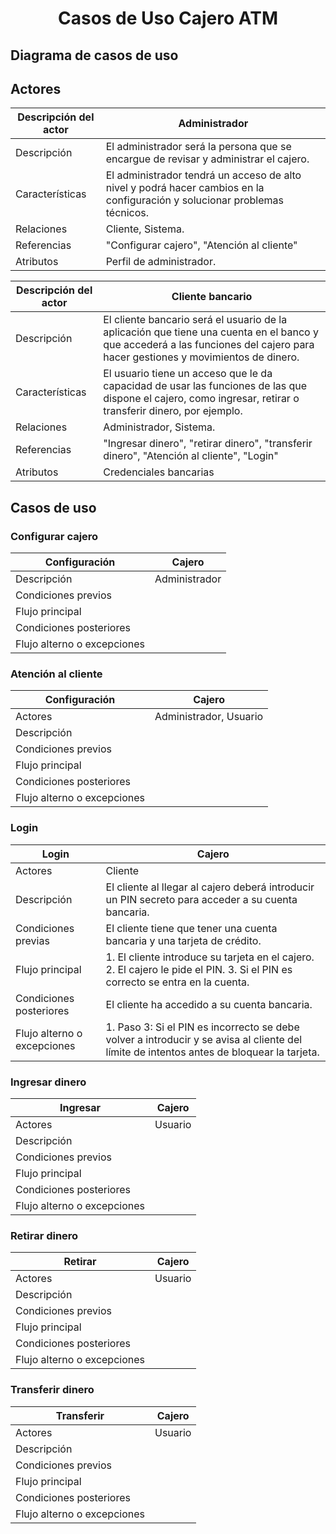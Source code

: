 <div align="justify">

# <div align="center">Casos de Uso Cajero ATM</div>

## Diagrama de casos de uso

## Actores
| Descripción del actor | Administrador |
| ---                   | ---           |
| Descripción           | El administrador será la persona que se encargue de revisar y administrar el cajero. |
| Características       | El administrador tendrá un acceso de alto nivel y podrá hacer cambios en la configuración y solucionar problemas técnicos. |
| Relaciones            | Cliente, Sistema. |
| Referencias           | "Configurar cajero", "Atención al cliente" |
| Atributos             | Perfil de administrador. |

| Descripción del actor | Cliente bancario |
| ---                   | ---              |
| Descripción           | El cliente bancario será el usuario de la aplicación que tiene una cuenta en el banco y que accederá a las funciones del cajero para hacer gestiones y movimientos de dinero. |
| Características       | El usuario tiene un acceso que le da capacidad de usar las funciones de las que dispone el cajero, como ingresar, retirar o transferir dinero, por ejemplo. |
| Relaciones            | Administrador, Sistema. |
| Referencias           | "Ingresar dinero", "retirar dinero", "transferir dinero", "Atención al cliente", "Login" |
| Atributos             | Credenciales bancarias |

## Casos de uso

### Configurar cajero
| Configuración | Cajero |
| ---           | ---    |
| Descripción   | Administrador |
| Condiciones previos | |
| Flujo principal | |
| Condiciones posteriores | |
| Flujo alterno o excepciones | |

### Atención al cliente
| Configuración | Cajero |
| ---           | ---    |
| Actores       | Administrador, Usuario |
| Descripción   | |
| Condiciones previos | |
| Flujo principal | |
| Condiciones posteriores | |
| Flujo alterno o excepciones | |

### Login
| Login | Cajero |
| ---   | ---    |
| Actores | Cliente |
| Descripción | El cliente al llegar al cajero deberá introducir un PIN secreto para acceder a su cuenta bancaria. |
| Condiciones previas | El cliente tiene que tener una cuenta bancaria y una tarjeta de crédito. |
| Flujo principal | 1. El cliente introduce su tarjeta en el cajero. 2. El cajero le pide el PIN. 3. Si el PIN es correcto se entra en la cuenta. |
| Condiciones posteriores | El cliente ha accedido a su cuenta bancaria. |
| Flujo alterno o excepciones | 1. Paso 3: Si el PIN es incorrecto se debe volver a introducir y se avisa al cliente del límite de intentos antes de bloquear la tarjeta. |

### Ingresar dinero
| Ingresar | Cajero |
| ---           | ---    |
| Actores       | Usuario |
| Descripción   | |
| Condiciones previos | |
| Flujo principal | |
| Condiciones posteriores | |
| Flujo alterno o excepciones | |

### Retirar dinero
| Retirar | Cajero |
| ---           | ---    |
| Actores       | Usuario |
| Descripción   | |
| Condiciones previos | |
| Flujo principal | |
| Condiciones posteriores | |
| Flujo alterno o excepciones | |

### Transferir dinero
| Transferir | Cajero |
| ---           | ---    |
| Actores       | Usuario |
| Descripción   | |
| Condiciones previos | |
| Flujo principal | |
| Condiciones posteriores | |
| Flujo alterno o excepciones | |

</div>